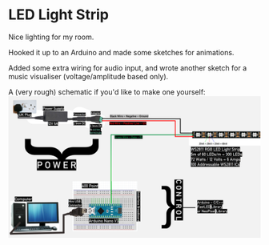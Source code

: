 # LED Light Strip

Nice lighting for my room.

Hooked it up to an Arduino and made some sketches for animations.

Added some extra wiring for audio input, and wrote another sketch for a music visualiser (voltage/amplitude based only).

A (very rough) schematic if you'd like to make one yourself:
![Schematic](schematic.png)
